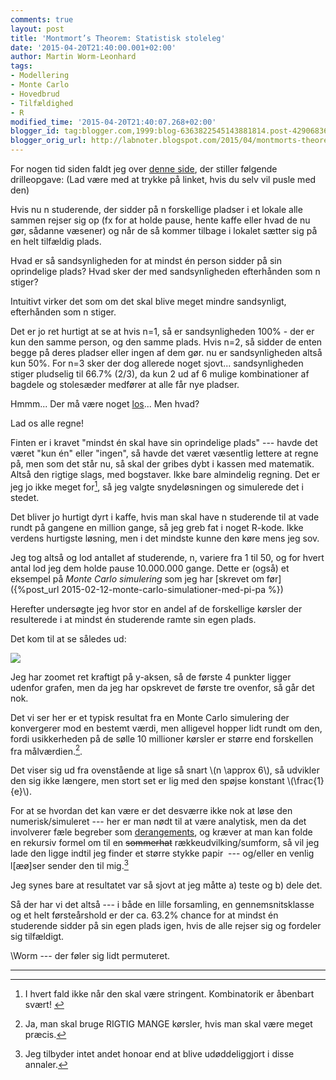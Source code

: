 ```yaml
---
comments: true
layout: post
title: 'Montmort’s Theorem: Statistisk stoleleg'
date: '2015-04-20T21:40:00.001+02:00'
author: Martin Worm-Leonhard
tags:
- Modellering
- Monte Carlo
- Hovedbrud
- Tilfældighed
- R
modified_time: '2015-04-20T21:40:07.268+02:00'
blogger_id: tag:blogger.com,1999:blog-6363822545143881814.post-4290683674752097849
blogger_orig_url: http://labnoter.blogspot.com/2015/04/montmorts-theorem-statistisk-stoleleg.html
---
```


For nogen tid siden faldt jeg over [denne
side](http://www.futilitycloset.com/2014/10/28/montmorts-theorem/), der
stiller følgende drilleopgave:
(Lad være med at trykke på linket, hvis du selv vil pusle med den)

Hvis nu n studerende, der sidder på n forskellige pladser i et lokale
alle sammen rejser sig op (fx for at holde pause, hente kaffe eller hvad
de nu gør, sådanne væsener) og når de så kommer tilbage i lokalet sætter
sig på en helt tilfældig plads.

Hvad er så sandsynligheden for at mindst én person sidder på sin
oprindelige plads? Hvad sker der med sandsynligheden efterhånden som n
stiger?

Intuitivt virker det som om det skal blive meget mindre sandsynligt,
efterhånden som n stiger.

Det er jo ret hurtigt at se at hvis n=1, så er sandsynligheden 100% -
der er kun den samme person, og den samme plads.
Hvis n=2, så sidder de enten begge på deres pladser eller ingen af dem
gør. nu er sandsynligheden altså kun 50%.
For n=3 sker der dog allerede noget sjovt... sandsynligheden stiger
pludselig til 66.7% (2/3), da kun 2 ud af 6 mulige kombinationer af
bagdele og stolesæder medfører at alle får nye pladser.

Hmmm... Der må være noget [los](http://da.wikipedia.org/wiki/Los)... Men
hvad? 

Lad os alle regne!

Finten er i kravet "mindst én skal have sin oprindelige plads" --- havde
det været "kun én" eller "ingen", så havde det været væsentlig lettere
at regne på, men som det står nu, så skal der gribes dybt i kassen med
matematik. Altså den rigtige slags, med bogstaver. Ikke bare almindelig
regning. Det er jeg jo ikke meget for[^1], så jeg valgte snydeløsningen
og simulerede det i stedet.

Det bliver jo hurtigt dyrt i kaffe, hvis man skal have n studerende til
at vade rundt på gangene en million gange, så jeg greb fat i noget
R-kode. Ikke verdens hurtigste løsning, men i det mindste kunne den køre
mens jeg sov.

Jeg tog altså og lod antallet af studerende, n, variere fra 1 til 50, og
for hvert antal lod jeg dem holde pause 10.000.000 gange. Dette er
(også) et eksempel på *Monte Carlo simulering* som jeg har [skrevet om
før]({%post_url 2015-02-12-monte-carlo-simulationer-med-pi-pa %}) 

Herefter undersøgte jeg hvor stor en andel af de forskellige kørsler der
resulterede i at mindst én studerende ramte sin egen plads.

Det kom til at se således ud:

[![]({{site.url}}/images/f86514735abe6add4ff860d347ce826f.png)]({{site.url}}/images/f86514735abe6add4ff860d347ce826f.png)

Jeg har zoomet ret kraftigt på y-aksen, så de første 4 punkter ligger
udenfor grafen, men da jeg har opskrevet de første tre ovenfor, så går
det nok.

Det vi ser her er et typisk resultat fra en Monte Carlo simulering der
konvergerer mod en bestemt værdi, men alligevel hopper lidt rundt om
den, fordi usikkerheden på de sølle 10 millioner kørsler er større end
forskellen fra målværdien.[^3].

Det viser sig ud fra ovenstående at lige så snart \\(n \approx 6\\), så
udvikler den sig ikke længere, men stort set er lig med den spøjse
konstant \\(\frac{1}{e}\\).

For at se hvordan det kan være er det desværre ikke nok at løse den
numerisk/simuleret --- her er man nødt til at være analytisk, men da det
involverer fæle begreber som
[derangements](http://en.wikipedia.org/wiki/Derangement), og kræver at
man kan folde en rekursiv formel om til en
~~sommerhat~~ rækkeudvilking/sumform, så vil jeg lade den ligge indtil
jeg finder et større stykke papir  --- og/eller en venlig l\[æø\]ser
sender den til mig.[^4]

Jeg synes bare at resultatet var så sjovt at jeg måtte a) teste og b)
dele det.

Så der har vi det altså --- i både en lille forsamling, en
gennemsnitsklasse og et helt førsteårshold er der ca. 63.2% chance for
at mindst én studerende sidder på sin egen plads igen, hvis de alle
rejser sig og fordeler sig tilfældigt.

\\Worm --- der føler sig lidt permuteret.

------------------------------------------------------------------------

[^1]: I hvert fald ikke når den skal være stringent. Kombinatorik er
    åbenbart svært! [^2]

[^2]: Anekdotisk i hvert fald svært inden kaffe og tocifrede
    tidspunkter.

[^3]: Ja, man skal bruge RIGTIG MANGE kørsler, hvis man skal være meget
    præcis.

[^4]: Jeg tilbyder intet andet honoar end at blive udøddeliggjort i
    disse annaler.
